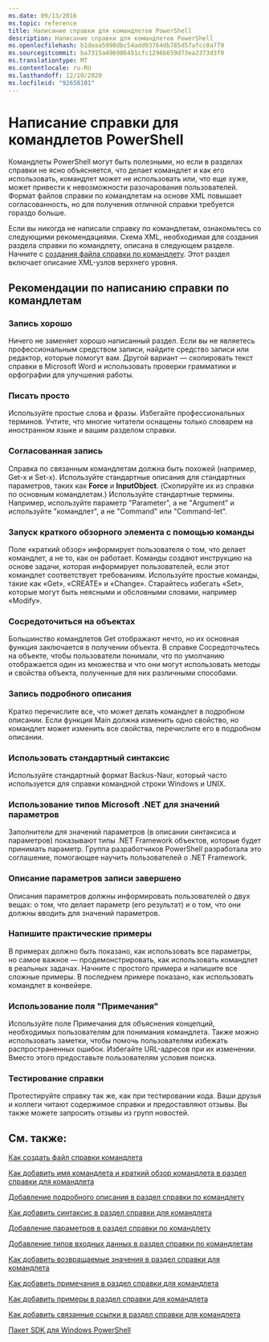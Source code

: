 ```yaml
---
ms.date: 09/13/2016
ms.topic: reference
title: Написание справки для командлетов PowerShell
description: Написание справки для командлетов PowerShell
ms.openlocfilehash: b1deaa5998dbc54add93764db785d57afcc0a779
ms.sourcegitcommit: ba7315a496986451cfc1296b659d73ea2373d3f0
ms.translationtype: MT
ms.contentlocale: ru-RU
ms.lasthandoff: 12/10/2020
ms.locfileid: "92658101"
---
```

# <a name="writing-help-for-powershell-cmdlets"></a>Написание справки для командлетов PowerShell

Командлеты PowerShell могут быть полезными, но если в разделах справки не ясно объясняется, что делает командлет и как его использовать, командлет может не использовать или, что еще хуже, может привести к невозможности разочарования пользователей. Формат файлов справки по командлетам на основе XML повышает согласованность, но для получения отличной справки требуется гораздо больше.

Если вы никогда не написали справку по командлетам, ознакомьтесь со следующими рекомендациями. Схема XML, необходимая для создания раздела справки по командлету, описана в следующем разделе. Начните с [создания файла справки по командлету](./how-to-create-the-cmdlet-help-file.md). Этот раздел включает описание XML-узлов верхнего уровня.

## <a name="writing-guidelines-for-cmdlet-help"></a>Рекомендации по написанию справки по командлетам

### <a name="write-well"></a>Запись хорошо

Ничего не заменяет хорошо написанный раздел. Если вы не являетесь профессиональным средством записи, найдите средство записи или редактор, которые помогут вам. Другой вариант — скопировать текст справки в Microsoft Word и использовать проверки грамматики и орфографии для улучшения работы.

### <a name="write-simply"></a>Писать просто

Используйте простые слова и фразы. Избегайте профессиональных терминов. Учтите, что многие читатели оснащены только словарем на иностранном языке и вашим разделом справки.

### <a name="write-consistently"></a>Согласованная запись

Справка по связанным командлетам должна быть похожей (например, Get-x и Set-x). Используйте стандартные описания для стандартных параметров, таких как **Force** и **InputObject**. (Скопируйте их из справки по основным командлетам.) Используйте стандартные термины. Например, используйте параметр "Parameter", а не "Argument" и используйте "командлет", а не "Command" или "Command-let".

### <a name="start-the-synopsis-with-a-verb"></a>Запуск краткого обзорного элемента с помощью команды

Поле «краткий обзор» информирует пользователя о том, что делает командлет, а не то, как он работает. Команды создают инструкцию на основе задачи, которая информирует пользователей, если этот командлет соответствует требованиям. Используйте простые команды, такие как «Get», «CREATE» и «Change». Старайтесь избегать «Set», которые могут быть неясными и обсловными словами, например «Modify».

### <a name="focus-on-objects"></a>Сосредоточиться на объектах

Большинство командлетов Get отображают нечто, но их основная функция заключается в получении объекта. В справке Сосредоточьтесь на объекте, чтобы пользователи понимали, что по умолчанию отображается один из множества и что они могут использовать методы и свойства объекта, полученные для них различными способами.

### <a name="write-detailed-descriptions"></a>Запись подробного описания

Кратко перечислите все, что может делать командлет в подробном описании. Если функция Main должна изменить одно свойство, но командлет может изменить все свойства, перечислите его в подробном описании.

### <a name="use-conventional-syntax"></a>Использовать стандартный синтаксис

Используйте стандартный формат Backus-Naur, который часто используется для справки командной строки Windows и UNIX.

### <a name="use-microsoft-net-types-for-parameter-values"></a>Использование типов Microsoft .NET для значений параметров

Заполнители для значений параметров (в описании синтаксиса и параметров) показывают типы .NET Framework объектов, которые будет принимать параметр. Группа разработчиков PowerShell разработала это соглашение, помогающее научить пользователей о .NET Framework.

### <a name="write-complete-parameter-descriptions"></a>Описание параметров записи завершено

Описания параметров должны информировать пользователей о двух вещах: о том, что делает параметр (его результат) и о том, что они должны вводить для значений параметров.

### <a name="write-practical-examples"></a>Напишите практические примеры

В примерах должно быть показано, как использовать все параметры, но самое важное — продемонстрировать, как использовать командлет в реальных задачах. Начните с простого примера и напишите все сложные примеры. В последнем примере показано, как использовать командлет в конвейере.

### <a name="use-the-notes-field"></a>Использование поля "Примечания"

Используйте поле Примечания для объяснения концепций, необходимых пользователям для понимания командлета. Также можно использовать заметки, чтобы помочь пользователям избежать распространенных ошибок. Избегайте URL-адресов при их изменении. Вместо этого предоставьте пользователям условия поиска.

### <a name="test-your-help"></a>Тестирование справки

Протестируйте справку так же, как при тестировании кода. Ваши друзья и коллеги читают содержимое справки и предоставляют отзывы. Вы также можете запросить отзывы из групп новостей.

## <a name="see-also"></a>См. также:

 [Как создать файл справки командлета](./how-to-create-the-cmdlet-help-file.md)

 [Как добавить имя командлета и краткий обзор командлета в раздел справки для командлета](./how-to-add-the-cmdlet-name-and-synopsis-to-a-cmdlet-help-topic.md)

 [Добавление подробного описания в раздел справки по командлету](./how-to-add-a-cmdlet-description.md)

 [Как добавить синтаксис в раздел справки для командлета](./how-to-add-syntax-to-a-cmdlet-help-topic.md)

 [Добавление параметров в раздел справки по командлету](./how-to-add-parameter-information.md)

 [Добавление типов входных данных в раздел справки по командлетам](./how-to-add-input-types-to-a-cmdlet-help-topic.md)

 [Как добавить возвращаемые значения в раздел справки для командлета](./how-to-add-return-values-to-a-cmdlet-help-topic.md)

 [Как добавить примечания в раздел справки для командлета](./how-to-add-notes-to-a-cmdlet-help-topic.md)

 [Как добавить примеры в раздел справки для командлета](./how-to-add-examples-to-a-cmdlet-help-topic.md)

 [Как добавить связанные ссылки в раздел справки для командлета](./how-to-add-related-links-to-a-cmdlet-help-topic.md)

 [Пакет SDK для Windows PowerShell](../windows-powershell-reference.md)
